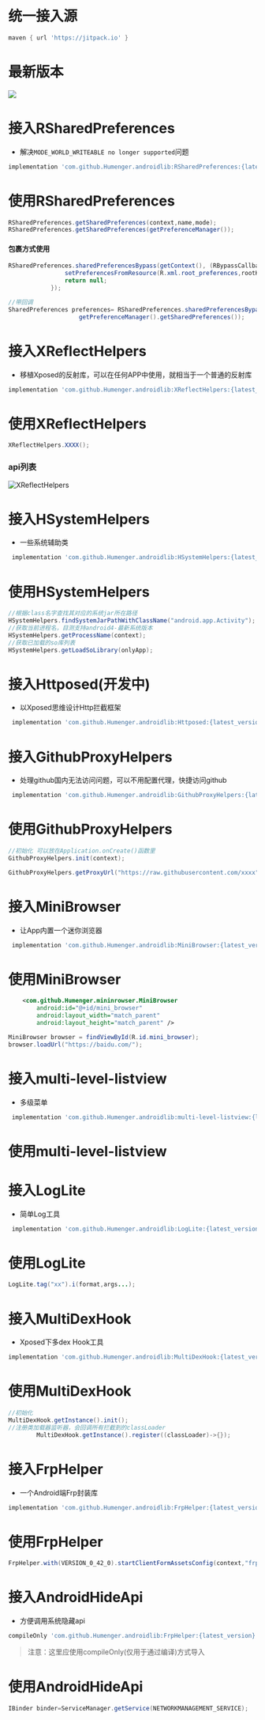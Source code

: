 # 统一接入源
```groovy
maven { url 'https://jitpack.io' }
```
# 最新版本
[![](https://jitpack.io/v/Humenger/androidlib.svg)](https://jitpack.io/#Humenger/androidlib)
# 接入RSharedPreferences
- 解决`MODE_WORLD_WRITEABLE no longer supported`问题

```groovy
implementation 'com.github.Humenger.androidlib:RSharedPreferences:{latest_version}'
```
# 使用RSharedPreferences
```java
RSharedPreferences.getSharedPreferences(context,name,mode);
RSharedPreferences.getSharedPreferences(getPreferenceManager());
```
#### 包裹方式使用
```java
RSharedPreferences.sharedPreferencesBypass(getContext(), (RBypassCallback<Void>) () -> {
                setPreferencesFromResource(R.xml.root_preferences,rootKey);
                return null;
            });
```
```java
//带回调
SharedPreferences preferences= RSharedPreferences.sharedPreferencesBypass(getContext(), (RBypassCallback<SharedPreferences>) () -> 
                    getPreferenceManager().getSharedPreferences());
```
# 接入XReflectHelpers
- 移植Xposed的反射库，可以在任何APP中使用，就相当于一个普通的反射库
```groovy
implementation 'com.github.Humenger.androidlib:XReflectHelpers:{latest_version}'
```
# 使用XReflectHelpers
```java
XReflectHelpers.XXXX();
```
### api列表
 ![XReflectHelpers](./images/XReflectHelpers.png)

# 接入HSystemHelpers
- 一些系统辅助类
```groovy
 implementation 'com.github.Humenger.androidlib:HSystemHelpers:{latest_version}'
```
# 使用HSystemHelpers
```java
//根据class名字查找其对应的系统jar所在路径
HSystemHelpers.findSystemJarPathWithClassName("android.app.Activity");
//获取当前进程名，目测支持android4-最新系统版本
HSystemHelpers.getProcessName(context);
//获取已加载的so库列表
HSystemHelpers.getLoadSoLibrary(onlyApp);
```
# 接入Httposed(开发中)
- 以Xposed思维设计Http拦截框架
```groovy
 implementation 'com.github.Humenger.androidlib:Httposed:{latest_version}'
```
# 接入GithubProxyHelpers
- 处理github国内无法访问问题，可以不用配置代理，快捷访问github
```groovy
 implementation 'com.github.Humenger.androidlib:GithubProxyHelpers:{latest_version}'
```
# 使用GithubProxyHelpers
```java
//初始化 可以放在Application.onCreate()函数里  
GithubProxyHelpers.init(context);
```
```java
GithubProxyHelpers.getProxyUrl("https://raw.githubusercontent.com/xxxx")
```

# 接入MiniBrowser
- 让App内置一个迷你浏览器
```groovy
 implementation 'com.github.Humenger.androidlib:MiniBrowser:{latest_version}'
```
# 使用MiniBrowser
```xml
    <com.github.Humenger.mininrowser.MiniBrowser
        android:id="@+id/mini_browser"
        android:layout_width="match_parent"
        android:layout_height="match_parent" />
```

```java
MiniBrowser browser = findViewById(R.id.mini_browser);
browser.loadUrl("https://baidu.com/");
```

# 接入multi-level-listview

- 多级菜单

```groovy
 implementation 'com.github.Humenger.androidlib:multi-level-listview:{latest_version}'
```

# 使用multi-level-listview

# 接入LogLite
- 简单Log工具

```groovy
 implementation 'com.github.Humenger.androidlib:LogLite:{latest_version}'
```

# 使用LogLite

```java
LogLite.tag("xx").i(format,args...);
```

# 接入MultiDexHook

- Xposed下多dex Hook工具

```groovy
implementation 'com.github.Humenger.androidlib:MultiDexHook:{latest_version}'
```

# 使用MultiDexHook

```java
//初始化
MultiDexHook.getInstance().init();
//注册类加载器监听器，会回调所有拦截到的classLoader
        MultiDexHook.getInstance().register((classLoader)->{});

```

# 接入FrpHelper

- 一个Android端Frp封装库

```groovy
implementation 'com.github.Humenger.androidlib:FrpHelper:{latest_version}'
```

# 使用FrpHelper

```java
FrpHelper.with(VERSION_0_42_0).startClientFormAssetsConfig(context,"frpc.ini");
```

# 接入AndroidHideApi

- 方便调用系统隐藏api

```groovy
compileOnly 'com.github.Humenger.androidlib:FrpHelper:{latest_version}'
```

> 注意：这里应使用compileOnly(仅用于通过编译)方式导入

# 使用AndroidHideApi

```java
IBinder binder=ServiceManager.getService(NETWORKMANAGEMENT_SERVICE);
```